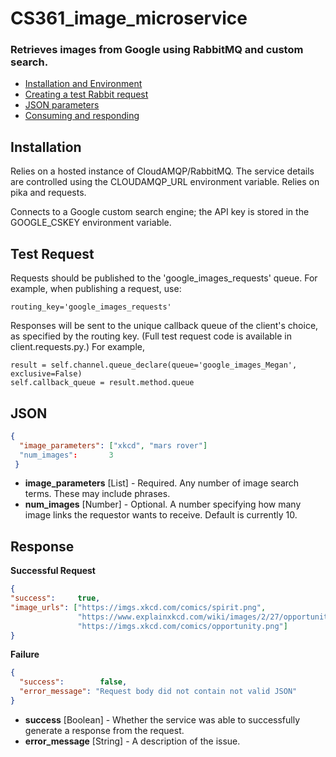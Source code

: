 # CS361_image_microservice
 
### Retrieves images from Google using RabbitMQ and custom search.

<!-- TOC -->
   - [Installation and Environment](#installation)
   - [Creating a test Rabbit request](#test-request)
   - [JSON parameters](#json)
   - [Consuming and responding](#response)
<!-- /TOC -->

## Installation

Relies on a hosted instance of CloudAMQP/RabbitMQ. The service details are controlled using the CLOUDAMQP_URL environment variable. 
Relies on pika and requests.
  
Connects to a Google custom search engine; the API key is stored in the GOOGLE_CSKEY environment variable.


## Test Request
Requests should be published to the 'google_images_requests' queue. For example, when publishing a request, use:
```
routing_key='google_images_requests'
```

Responses will be sent to the unique callback queue of the client's choice, as specified by the routing key. (Full test request code is available in client.requests.py.)
For example, 
```
result = self.channel.queue_declare(queue='google_images_Megan', exclusive=False)
self.callback_queue = result.method.queue
```

## JSON

```json
{
  "image_parameters": ["xkcd", "mars rover"]
  "num_images":       3
 }
 ```
 - **image_parameters** [List] - Required. Any number of image search terms. These may include phrases. 
 - **num_images** [Number]  - Optional. A number specifying how many image links the requestor wants to receive. Default is currently 10.
     
## Response
**Successful Request**
```json
{
"success":     true,
"image_urls": ["https://imgs.xkcd.com/comics/spirit.png", 
               "https://www.explainxkcd.com/wiki/images/2/27/opportunity_rover.png", 
               "https://imgs.xkcd.com/comics/opportunity.png"]
}
```
**Failure**
```json
{
  "success":        false, 
  "error_message": "Request body did not contain not valid JSON"
}
```
 - **success** [Boolean] - Whether the service was able to successfully generate a response from the request.
 - **error_message** [String] - A description of the issue.
 
 
   
